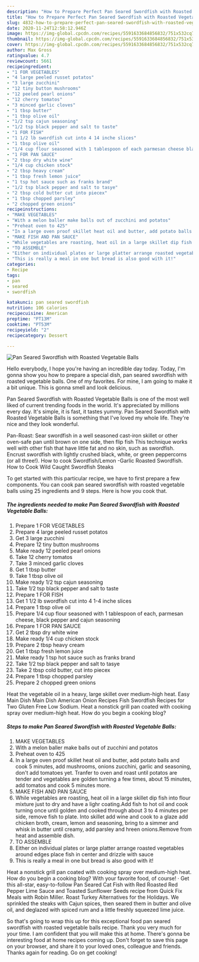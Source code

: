 ```yaml
---
description: "How to Prepare Perfect Pan Seared Swordfish with Roasted Vegetable Balls"
title: "How to Prepare Perfect Pan Seared Swordfish with Roasted Vegetable Balls"
slug: 4832-how-to-prepare-perfect-pan-seared-swordfish-with-roasted-vegetable-balls
date: 2020-11-24T12:58:12.946Z
image: https://img-global.cpcdn.com/recipes/5591633684856832/751x532cq70/pan-seared-swordfish-with-roasted-vegetable-balls-recipe-main-photo.jpg
thumbnail: https://img-global.cpcdn.com/recipes/5591633684856832/751x532cq70/pan-seared-swordfish-with-roasted-vegetable-balls-recipe-main-photo.jpg
cover: https://img-global.cpcdn.com/recipes/5591633684856832/751x532cq70/pan-seared-swordfish-with-roasted-vegetable-balls-recipe-main-photo.jpg
author: Max Gross
ratingvalue: 4.7
reviewcount: 5661
recipeingredient:
- "1 FOR VEGETABLES"
- "4 large peeled russet potatos"
- "3 large zucchini"
- "12 tiny button mushrooms"
- "12 peeled pearl onions"
- "12 cherry tomatos"
- "3 minced garlic cloves"
- "1 tbsp butter"
- "1 tbsp olive oil"
- "1/2 tsp cajun seasoning"
- "1/2 tsp black pepper and salt to taste"
- "1 FOR FISH"
- "1 1/2 lb swordfish cut into 4 14 inche slices"
- "1 tbsp olive oil"
- "1/4 cup flour seasoned with 1 tablespoon of each parmesan cheese black pepper and cajun seasoning"
- "1 FOR PAN SAUCE"
- "2 tbsp dry white wine"
- "1/4 cup chicken stock"
- "2 tbsp heavy cream"
- "1 tbsp fresh lemon juice"
- "1 tsp hot sauce such as franks brand"
- "1/2 tsp black pepper and salt to tasye"
- "2 tbsp cold butter cut into piecex"
- "1 tbsp chopped parsley"
- "2 chopped green onions"
recipeinstructions:
- "MAKE VEGETABLES"
- "With a melon baller make balls out of zucchini and potatos"
- "Preheat oven to 425"
- "In a large oven proof skillet heat oil and butter, add potato balls and cook 5 minutes, add mushrooms, onions zucchini, garlic and seasoning, don&#39;t add tomatoes yet. Tranfer to oven and roast until potatos are tender and vegetables are golden turning a few times, about 15 minutes, add tomatos and cook 5 minutes more."
- "MAKE FISH AND PAN SAUCE"
- "While vegetables are roasting, heat oil in a large skillet dip fish into flour mixture just to dry and have a lighr coating.Add fish to hot oil and cook turning once until golden and cooked through about 3 to 4 minutes per side, remove fish to plate. Into skillet add wine and cook to a glaze add chicken broth, cream,  lemon and seasoning, bring to a simmer and whisk in butter until creamy, add parsley and hreen onions.Remove from heat and assemble dish."
- "TO ASSEMBLE"
- "Either on individual plates or large platter arrange roasted vegetables around edges place fish in center and drizzle with sauce"
- "This is really a meal in one but bread is also good with it!"
categories:
- Recipe
tags:
- pan
- seared
- swordfish

katakunci: pan seared swordfish 
nutrition: 106 calories
recipecuisine: American
preptime: "PT13M"
cooktime: "PT53M"
recipeyield: "2"
recipecategory: Dessert

---
```



![Pan Seared Swordfish with Roasted Vegetable Balls](https://img-global.cpcdn.com/recipes/5591633684856832/751x532cq70/pan-seared-swordfish-with-roasted-vegetable-balls-recipe-main-photo.jpg)

Hello everybody, I hope you're having an incredible day today. Today, I'm gonna show you how to prepare a special dish, pan seared swordfish with roasted vegetable balls. One of my favorites. For mine, I am going to make it a bit unique. This is gonna smell and look delicious.

Pan Seared Swordfish with Roasted Vegetable Balls is one of the most well liked of current trending foods in the world. It's appreciated by millions every day. It's simple, it is fast, it tastes yummy. Pan Seared Swordfish with Roasted Vegetable Balls is something that I've loved my whole life. They're nice and they look wonderful.

Pan-Roast: Sear swordfish in a well seasoned cast-iron skillet or other oven-safe pan until brown on one side, then flip fish This technique works well with other fish that have little fat and no skin, such as swordfish. Encrust swordfish with lightly crushed black, white, or green peppercorns (or all three!). How to cook Swordfish/Lemon -Garlic Roasted Swordfish. How to Cook Wild Caught Swordfish Steaks


To get started with this particular recipe, we have to first prepare a few components. You can cook pan seared swordfish with roasted vegetable balls using 25 ingredients and 9 steps. Here is how you cook that.

<!--inarticleads1-->

##### The ingredients needed to make Pan Seared Swordfish with Roasted Vegetable Balls:

1. Prepare 1 FOR VEGETABLES
1. Prepare 4 large peeled russet potatos
1. Get 3 large zucchini
1. Prepare 12 tiny button mushrooms
1. Make ready 12 peeled pearl onions
1. Take 12 cherry tomatos
1. Take 3 minced garlic cloves
1. Get 1 tbsp butter
1. Take 1 tbsp olive oil
1. Make ready 1/2 tsp cajun seasoning
1. Take 1/2 tsp black pepper and salt to taste
1. Prepare 1 FOR FISH
1. Get 1 1/2 lb swordfish cut into 4 1-4 inche slices
1. Prepare 1 tbsp olive oil
1. Prepare 1/4 cup flour seasoned with 1 tablespoon of each, parmesan cheese, black pepper and cajun seasoning
1. Prepare 1 FOR PAN SAUCE
1. Get 2 tbsp dry white wine
1. Make ready 1/4 cup chicken stock
1. Prepare 2 tbsp heavy cream
1. Get 1 tbsp fresh lemon juice
1. Make ready 1 tsp hot sauce such as franks brand
1. Take 1/2 tsp black pepper and salt to tasye
1. Take 2 tbsp cold butter, cut into piecex
1. Prepare 1 tbsp chopped parsley
1. Prepare 2 chopped green onions


Heat the vegetable oil in a heavy, large skillet over medium-high heat. Easy Main Dish Main Dish American Onion Recipes Fish Swordfish Recipes for Two Gluten Free Low Sodium. Heat a nonstick grill pan coated with cooking spray over medium-high heat. How do you begin a cooking blog? 

<!--inarticleads2-->

##### Steps to make Pan Seared Swordfish with Roasted Vegetable Balls:

1. MAKE VEGETABLES
1. With a melon baller make balls out of zucchini and potatos
1. Preheat oven to 425
1. In a large oven proof skillet heat oil and butter, add potato balls and cook 5 minutes, add mushrooms, onions zucchini, garlic and seasoning, don&#39;t add tomatoes yet. Tranfer to oven and roast until potatos are tender and vegetables are golden turning a few times, about 15 minutes, add tomatos and cook 5 minutes more.
1. MAKE FISH AND PAN SAUCE
1. While vegetables are roasting, heat oil in a large skillet dip fish into flour mixture just to dry and have a lighr coating.Add fish to hot oil and cook turning once until golden and cooked through about 3 to 4 minutes per side, remove fish to plate. Into skillet add wine and cook to a glaze add chicken broth, cream,  lemon and seasoning, bring to a simmer and whisk in butter until creamy, add parsley and hreen onions.Remove from heat and assemble dish.
1. TO ASSEMBLE
1. Either on individual plates or large platter arrange roasted vegetables around edges place fish in center and drizzle with sauce
1. This is really a meal in one but bread is also good with it!


Heat a nonstick grill pan coated with cooking spray over medium-high heat. How do you begin a cooking blog? With your favorite food, of course! · Get this all-star, easy-to-follow Pan Seared Cat Fish with Red Roasted Red Pepper Lime Sauce and Toasted Sunflower Seeds recipe from Quick Fix Meals with Robin Miller. Roast Turkey Alternatives for the Holidays. We sprinkled the steaks with Cajun spices, then seared them in butter and olive oil, and deglazed with spiced rum and a little freshly squeezed lime juice. 

So that's going to wrap this up for this exceptional food pan seared swordfish with roasted vegetable balls recipe. Thank you very much for your time. I am confident that you will make this at home. There's gonna be interesting food at home recipes coming up. Don't forget to save this page on your browser, and share it to your loved ones, colleague and friends. Thanks again for reading. Go on get cooking!
